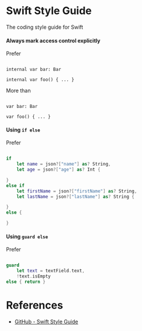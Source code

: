 # Swift Style Guide

The coding style guide for Swift

#### Always mark access control explicitly

Prefer

```

internal var bar: Bar

internal var foo() { ... }

```

More than

```

var bar: Bar

var foo() { ... }

```

#### Using `if else`

Prefer

```swift

if
    let name = json?["name"] as? String,
    let age = json?["age"] as? Int {

}
else if
    let firstName = json?["firstName"] as? String,
    let lastName = json?["lastName"] as? String {

}
else {

}

```

#### Using `guard else`

Prefer

```swift

guard
    let text = textField.text,
    !text.isEmpty
else { return }

```

# References

* [GitHub - Swift Style Guide](https://github.com/github/swift-style-guide)
